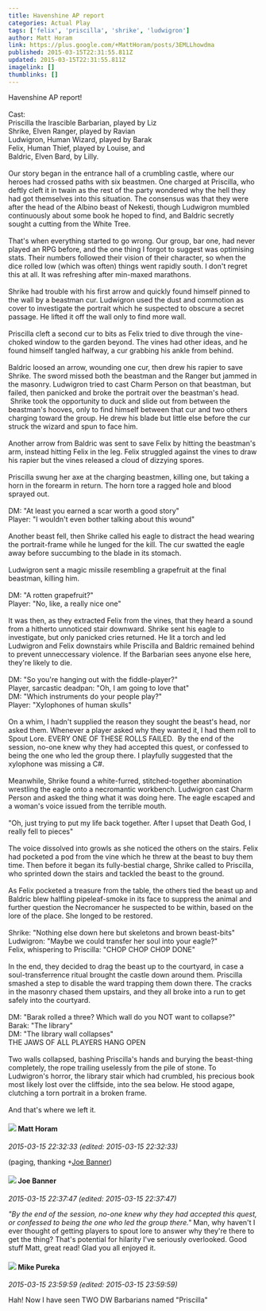 ```yaml
---
title: Havenshine AP report
categories: Actual Play
tags: ['felix', 'priscilla', 'shrike', 'ludwigron']
author: Matt Horam
link: https://plus.google.com/+MattHoram/posts/3EMLLhowdma
published: 2015-03-15T22:31:55.811Z
updated: 2015-03-15T22:31:55.811Z
imagelink: []
thumblinks: []
---
```


Havenshine AP report!<br /><br />Cast: <br />Priscilla the Irascible Barbarian, played by Liz<br />Shrike, Elven Ranger, played by Ravian<br />Ludwigron, Human Wizard, played by Barak<br />Felix, Human Thief, played by Louise, and<br />Baldric, Elven Bard, by Lilly.<br /><br />Our story began in the entrance hall of a crumbling castle, where our heroes had crossed paths with six beastmen. One charged at Priscilla, who deftly cleft it in twain as the rest of the party wondered why the hell they had got themselves into this situation. The consensus was that they were after the head of the Albino beast of Nekesti, though Ludwigron mumbled continuously about some book he hoped to find, and Baldric secretly sought a cutting from the White Tree.<br /><br />That&#39;s when everything started to go wrong. Our group, bar one, had never played an RPG before, and the one thing I forgot to suggest was optimising stats. Their numbers followed their vision of their character, so when the dice rolled low (which was often) things went rapidly south. I don&#39;t regret this at all. It was refreshing after min-maxed marathons.<br /><br />Shrike had trouble with his first arrow and quickly found himself pinned to the wall by a beastman cur. Ludwigron used the dust and commotion as cover to investigate the portrait which he suspected to obscure a secret passage. He lifted it off the wall only to find more wall.<br /><br />Priscilla cleft a second cur to bits as Felix tried to dive through the vine-choked window to the garden beyond. The vines had other ideas, and he found himself tangled halfway, a cur grabbing his ankle from behind.<br /><br />Baldric loosed an arrow, wounding one cur, then drew his rapier to save Shrike. The sword missed both the beastman and the Ranger but jammed in the masonry. Ludwigron tried to cast Charm Person on that beastman, but failed, then panicked and broke the portrait over the beastman&#39;s head.  Shrike took the opportunity to duck and slide out from between the beastman&#39;s hooves, only to find himself between that cur and two others charging toward the group. He drew his blade but little else before the cur struck the wizard and spun to face him.<br /><br />Another arrow from Baldric was sent to save Felix by hitting the beastman&#39;s arm, instead hitting Felix in the leg. Felix struggled against the vines to draw his rapier but the vines released a cloud of dizzying spores.<br /><br />Priscilla swung her axe at the charging beastmen, killing one, but taking a horn in the forearm in return. The horn tore a ragged hole and blood sprayed out.<br /><br />DM: &quot;At least you earned a scar worth a good story&quot;<br />Player: &quot;I wouldn&#39;t even bother talking about this wound&quot;<br /><br />Another beast fell, then Shrike called his eagle to distract the head wearing the portrait-frame while he lunged for the kill. The cur swatted the eagle away before succumbing to the blade in its stomach.<br /><br />Ludwigron sent a magic missile resembling a grapefruit at the final beastman, killing him.<br /><br />DM: &quot;A rotten grapefruit?&quot;<br />Player: &quot;No, like, a really nice one&quot;<br /><br />It was then, as they extracted Felix from the vines, that they heard a sound from a hitherto unnoticed stair downward. Shrike sent his eagle to investigate, but only panicked cries returned. He lit a torch and led Ludwigron and Felix downstairs while Priscilla and Baldric remained behind to prevent unneccessary violence. If the Barbarian sees anyone else here, they&#39;re likely to die.<br /><br />DM: &quot;So you&#39;re hanging out with the fiddle-player?&quot;<br />Player, sarcastic deadpan: &quot;Oh, I am going to love that&quot;<br />DM: &quot;Which instruments do your people play?&quot;<br />Player: &quot;Xylophones of human skulls&quot;<br /><br />On a whim, I hadn&#39;t supplied the reason they sought the beast&#39;s head, nor asked them. Whenever a player asked why they wanted it, I had them roll to Spout Lore. EVERY ONE OF THESE ROLLS FAILED.  By the end of the session, no-one knew why they had accepted this quest, or confessed to being the one who led the group there. I playfully suggested that the xylophone was missing a C#.<br /><br />Meanwhile, Shrike found a white-furred, stitched-together abomination wrestling the eagle onto a necromantic workbench. Ludwigron cast Charm Person and asked the thing what it was doing here. The eagle escaped and a woman&#39;s voice issued from the terrible mouth.<br /><br />&quot;Oh, just trying to put my life back together. After I upset that Death God, I really fell to pieces&quot;<br /><br />The voice dissolved into growls as she noticed the others on the stairs. Felix had pocketed a pod from the vine which he threw at the beast to buy them time. Then before it began its fully-bestial charge, Shrike called to Priscilla, who sprinted down the stairs and tackled the beast to the ground. <br /><br />As Felix pocketed a treasure from the table, the others tied the beast up and Baldric blew halfling pipeleaf-smoke in its face to suppress the animal and further question the Necromancer he suspected to be within, based on the lore of the place. She longed to be restored.<br /><br />Shrike: &quot;Nothing else down here but skeletons and brown beast-bits&quot;<br />Ludwigron: &quot;Maybe we could transfer her soul into your eagle?&quot;<br />Felix, whispering to Priscilla: &quot;CHOP CHOP CHOP DONE&quot;<br /><br />In the end, they decided to drag the beast up to the courtyard, in case a soul-transferrence ritual brought the castle down around them. Priscilla smashed a step to disable the ward trapping them down there. The cracks in the masonry chased them upstairs, and they all broke into a run to get safely into the courtyard. <br /><br />DM: &quot;Barak rolled a three? Which wall do you NOT want to collapse?&quot;<br />Barak: &quot;The library&quot;<br />DM: &quot;The library wall collapses&quot;<br />THE JAWS OF ALL PLAYERS HANG OPEN<br /><br />Two walls collapsed, bashing Priscilla&#39;s hands and burying the beast-thing completely, the rope trailing uselessly from the pile of stone. To Ludwigron&#39;s horror, the library stair which had crumbled, his precious book most likely lost over the cliffside, into the sea below. He stood agape, clutching a torn portrait in a broken frame.<br /><br />And that&#39;s where we left it.
<div id='comment z12wxrpoyuujxhekh22azxxhmzq1spw33'>
  <h4><img src='{{site.baseurl}}//images/avatars/105472060898626050077_photo.jpg'> Matt Horam</h4>
      <p><cite>2015-03-15 22:32:33 (edited: 2015-03-15 22:32:33)</cite></p>
        <p>(paging, thanking <span class="proflinkWrapper"><span class="proflinkPrefix">+</span><a class="proflink" href="https://plus.google.com/103619294696451727396" oid="103619294696451727396">Joe Banner</a></span>)</p>
</div>
        

<div id='comment z12wxrpoyuujxhekh22azxxhmzq1spw33'>
  <h4><img src='{{site.baseurl}}//images/avatars/103619294696451727396_photo.jpg'> Joe Banner</h4>
      <p><cite>2015-03-15 22:37:47 (edited: 2015-03-15 22:37:47)</cite></p>
        <p><i>&quot;By the end of the session, no-one knew why they had accepted this quest, or confessed to being the one who led the group there.&quot;</i> Man, why haven&#39;t I ever thought of getting players to spout lore to answer why they&#39;re there to get the thing? That&#39;s potential for hilarity I&#39;ve seriously overlooked. Good stuff Matt, great read! Glad you all enjoyed it.</p>
</div>
        

<div id='comment z12wxrpoyuujxhekh22azxxhmzq1spw33'>
  <h4><img src='{{site.baseurl}}//images/avatars/106707833102836285495_photo.jpg'> Mike Pureka</h4>
      <p><cite>2015-03-15 23:59:59 (edited: 2015-03-15 23:59:59)</cite></p>
        <p>Hah! Now I have seen TWO DW Barbarians named &quot;Priscilla&quot;</p>
</div>
        